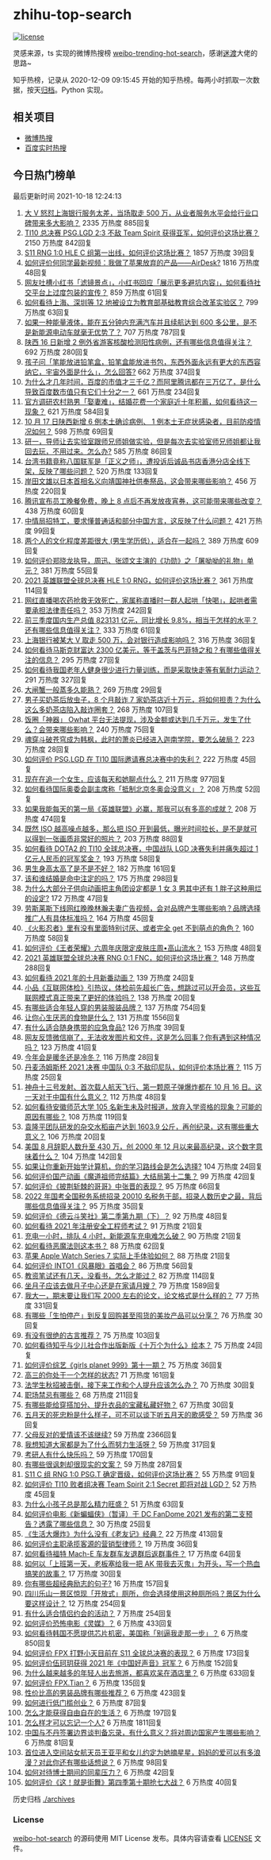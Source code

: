 # zhihu-top-search

[![license](https://img.shields.io/github/license/Arrackisarookie/zhihu-top-search)](https://github.com/Arrackisarookie/zhihu-top-search/blob/master/LICENSE)

灵感来源，ts 实现的微博热搜榜 [weibo-trending-hot-search](https://github.com/justjavac/weibo-trending-hot-search)，感谢[迷渡](https://github.com/justjavac)大佬的思路~

知乎热榜，记录从 2020-12-09 09:15:45 开始的知乎热榜。每两小时抓取一次数据，按天[归档](./archives)。Python 实现。

## 相关项目
+ [微博热搜](https://github.com/Arrackisarookie/weibo-hot-search)
+ [百度实时热搜](https://github.com/Arrackisarookie/baidu-hot-search)

## 今日热门榜单

<!-- Rank Begin -->

最后更新时间 2021-10-18 12:24:13

1. [大 V 怒怼上海银行服务太差，当场取走 500 万，从业者服务水平会给行业口碑带来多大影响？](https://www.zhihu.com/question/492837111) 2335 万热度 885回复
1. [TI10 总决赛 PSG.LGD 2:3 不敌 Team Spirit 获得亚军，如何评价这场比赛？](https://www.zhihu.com/question/492950349) 2150 万热度 842回复
1. [S11 RNG 1:0 HLE C 组第一出线，如何评价这场比赛？](https://www.zhihu.com/question/492990595) 1857 万热度 39回复
1. [如何评价何同学最新视频：我做了苹果放弃的产品——AirDesk?](https://www.zhihu.com/question/492962727) 1816 万热度 48回复
1. [网友吐槽小红书「滤镜景点」，小红书回应「展示更多避坑内容」，如何看待社交平台上过度包装的宣传？](https://www.zhihu.com/question/492703536) 859 万热度 61回复
1. [如何看待上海、深圳等 12 地被设立为教育部基础教育综合改革实验区？](https://www.zhihu.com/question/492887119) 799 万热度 63回复
1. [如果一种能量液体，能在五分钟内充满汽车并且续航达到 600 多公里，是不是新能源电动车就毫无优势了？](https://www.zhihu.com/question/472160726) 707 万热度 787回复
1. [陕西 16 日新增 2 例外省游客核酸检测阳性病例，还有哪些信息值得关注？](https://www.zhihu.com/question/492892405) 692 万热度 280回复
1. [孩子问「笔能放进铅笔盒，铅笔盒能放进书包，东西外面永远有更大的东西容纳它，宇宙外面是什么」，怎么回答?](https://www.zhihu.com/question/462579757) 662 万热度 374回复
1. [为什么才几年时间，百度的市值才三千亿？而阿里腾讯都在三万亿了，是什么导致百度数市值只有它们十分之一？](https://www.zhihu.com/question/484429523) 661 万热度 234回复
1. [官方调研农村熟男「娶妻难」，结婚花费一个家庭近十年积蓄，如何看待这一现象？](https://www.zhihu.com/question/491837283) 621 万热度 584回复
1. [10 月 17 日陕西新增 6 例本土确诊病例、 1 例本土无症状感染者，目前防疫情况如何？](https://www.zhihu.com/question/493007450) 598 万热度 69回复
1. [研一，导师让去实验室跟师兄师姐做实验，但是每次去实验室师兄师姐都让我回去玩，不用过来。怎么办?](https://www.zhihu.com/question/492210160) 585 万热度 86回复
1. [台湾书籍竟称八国联军是「正义之师」，遭投诉后诚品书店香港分店全线下架，反映了哪些问题？](https://www.zhihu.com/question/492926915) 520 万热度 133回复
1. [岸田文雄以日本首相名义向靖国神社供奉祭品，这会带来哪些影响？](https://www.zhihu.com/question/492868409) 456 万热度 220回复
1. [腾讯宣布员工晚餐免费，晚上 8 点后不再发放夜宵券，这可能带来哪些改变？](https://www.zhihu.com/question/492580948) 438 万热度 60回复
1. [中情局招特工，要求懂普通话和部分中国方言，这反映了什么问题？](https://www.zhihu.com/question/492870134) 421 万热度 99回复
1. [两个人的文化程度差距很大 (男生学历低），适合在一起吗？](https://www.zhihu.com/question/413633956) 389 万热度 609回复
1. [如何评价郑晓龙执导，周迅、张颂文主演的《功勋》之「屠呦呦的礼物」单元？](https://www.zhihu.com/question/492639160) 381 万热度 55回复
1. [2021 英雄联盟全球总决赛 HLE 1:0 RNG，如何评价这场比赛？](https://www.zhihu.com/question/492976341) 361 万热度 114回复
1. [网红直播喝农药抢救无效死亡，家属称直播时一群人起哄「快喝」，起哄者需要承担法律责任吗？](https://www.zhihu.com/question/492883172) 353 万热度 242回复
1. [前三季度国内生产总值 823131 亿元，同比增长 9.8%，相当于怎样的水平？还有哪些信息值得关注？](https://www.zhihu.com/question/493021299) 333 万热度 61回复
1. [上海银行被某大 V 取走 500 万，会对银行造成影响吗？](https://www.zhihu.com/question/492833689) 316 万热度 36回复
1. [如何看待马斯克财富达 2300 亿美元，等于盖茨与巴菲特之和？有哪些值得关注的信息？](https://www.zhihu.com/question/492703538) 295 万热度 27回复
1. [如何看待我国老年人健身很少进行力量训练，而是采取快走等有氧耐力运动？](https://www.zhihu.com/question/484848451) 291 万热度 327回复
1. [大闸蟹一般蒸多久能熟？](https://www.zhihu.com/question/335829572) 269 万热度 29回复
1. [男子买奶茶后放虫子，8 个月敲诈 7 家奶茶店近十万元，将如何担责？为什么这么多奶茶店陷入敲诈圈套？](https://www.zhihu.com/question/492117169) 268 万热度 107回复
1. [饭圈「神器」 Owhat 平台无法提现，涉及金额或达到几千万元，发生了什么？会带来哪些影响？](https://www.zhihu.com/question/492868950) 240 万热度 75回复
1. [魂穿斗破苍穹成为韩枫，此时的萧炎已经进入迦南学院，要怎么破局？](https://www.zhihu.com/question/492470932) 223 万热度 28回复
1. [如何评价 PSG.LGD 在 TI10 国际邀请赛总决赛中的失利？](https://www.zhihu.com/question/492944915) 222 万热度 45回复
1. [现在在追一个女生，应该每天和她聊点什么？](https://www.zhihu.com/question/369960957) 211 万热度 977回复
1. [如何看待国际奥委会副主席称「抵制北京冬奥会没意义」？](https://www.zhihu.com/question/492399602) 208 万热度 52回复
1. [如果我能每天的第一局《英雄联盟》必赢，那我可以有多高的成就？](https://www.zhihu.com/question/453307486) 208 万热度 474回复
1. [既然 ISO 越高噪点越多，那么把 ISO 开到最低，曝光时间拉长，是不是就可以得到一张画质非常好的照片？](https://www.zhihu.com/question/472876923) 203 万热度 88回复
1. [如何看待 DOTA2 的 TI10 全球总决赛，中国战队 LGD 决赛失利并痛失超过 1 亿元人民币的冠军奖金？](https://www.zhihu.com/question/492992900) 193 万热度 58回复
1. [男生身高太高了是不是不好？](https://www.zhihu.com/question/266453512) 182 万热度 161回复
1. [该和谁结婚是命中注定的吗？](https://www.zhihu.com/question/477101809) 175 万热度 298回复
1. [为什么大部分子供向动画把主角团设定都是 1 女 3 男其中还有 1 胖子这种用烂的设定?](https://www.zhihu.com/question/490004714) 172 万热度 47回复
1. [劳斯莱斯下线网红晚晚林瀚夫妻广告视频，会对品牌产生哪些影响？品牌选择推广人有具体标准吗？](https://www.zhihu.com/question/492555830) 164 万热度 45回复
1. [《火影忍者》里有没有里面特别讨厌、或者完全 get 不到萌点的角色？](https://www.zhihu.com/question/490007802) 160 万热度 58回复
1. [如何评价《王者荣耀》六周年庆限定皮肤庄周•高山流水？](https://www.zhihu.com/question/492836174) 153 万热度 48回复
1. [2021 英雄联盟全球总决赛 RNG 0:1 FNC，如何评价这场比赛？](https://www.zhihu.com/question/492947592) 148 万热度 288回复
1. [如何看待 2021 年的十月新番动画？](https://www.zhihu.com/question/492858853) 139 万热度 24回复
1. [小品《互联网体检》引热议，体检前先超长广告，想跳过可以开会员，这些互联网模式真正带来了更好的体验吗？](https://www.zhihu.com/question/492721167) 138 万热度 20回复
1. [有哪些适合年轻人穿的男装服装品牌？](https://www.zhihu.com/question/27214479) 137 万热度 754回复
1. [让你心生厌恶的食物是什么？](https://www.zhihu.com/question/468990798) 131 万热度 1556回复
1. [有什么适合随身携带的应急食品?](https://www.zhihu.com/question/479602979) 126 万热度 39回复
1. [网友反馈微信崩了，无法收发图片和文件，这是怎么回事？你有遇到这种情况吗？](https://www.zhihu.com/question/493043257) 123 万热度 41回复
1. [今年会是暖冬还是冷冬？](https://www.zhihu.com/question/490439018) 116 万热度 28回复
1. [丹麦汤姆斯杯 2021 决赛 中国队 0:3 不敌印尼队，如何评价本场比赛？](https://www.zhihu.com/question/492976501) 115 万热度 25回复
1. [神舟十三号发射、首次载人航天飞行、第一颗原子弹爆炸都在 10 月 16 日。这一天对于中国有什么意义？](https://www.zhihu.com/question/492695637) 112 万热度 48回复
1. [如何看待安徽师范大学 105 名新生未及时报道，放弃入学资格的现象？可能的原因有哪些？](https://www.zhihu.com/question/492748275) 108 万热度 119回复
1. [袁隆平团队研发的杂交水稻亩产达到 1603.9 公斤，再创纪录，这有哪些重大意义？](https://www.zhihu.com/question/492894310) 106 万热度 20回复
1. [美国 8 月辞职人数升至 430 万，创 2000 年 12 月以来最高纪录，这个数字意味着什么？](https://www.zhihu.com/question/492717656) 104 万热度 142回复
1. [如果让你重新开始学计算机，你的学习路线会是怎么选择?](https://www.zhihu.com/question/492545174) 104 万热度 24回复
1. [如何评价国产动画《魔道祖师完结篇》大结局第十二集？](https://www.zhihu.com/question/492600883) 99 万热度 42回复
1. [如何评价《披荆斩棘的哥哥》中张晋的表现？](https://www.zhihu.com/question/481001765) 95 万热度 66回复
1. [2022 年国考全国税务系统招录 20010 名税务干部，招录人数历史之最，背后哪些信息值得关注？](https://www.zhihu.com/question/492666075) 95 万热度 35回复
1. [如何评价《德云斗笑社》第二季第九期（下）？](https://www.zhihu.com/question/492540057) 92 万热度 48回复
1. [如何看待 2021 年注册安全工程师考试？](https://www.zhihu.com/question/492796609) 91 万热度 21回复
1. [充电一小时，排队 4 小时，新能源车充电难怎么破？](https://www.zhihu.com/question/491466332) 90 万热度 21回复
1. [如何看待恶魔法则这本书？](https://www.zhihu.com/question/29977877) 88 万热度 62回复
1. [苹果 Apple Watch Series 7 实际上手体验如何？](https://www.zhihu.com/question/492173684) 88 万热度 21回复
1. [如何评价 INTO1《风暴眼》首唱会？](https://www.zhihu.com/question/492939490) 86 万热度 56回复
1. [教资笔试还有几天，没看书，怎么才能过？](https://www.zhihu.com/question/448043388) 82 万热度 114回复
1. [坐月子应该去做月子中心还是在家请月嫂？](https://www.zhihu.com/question/51311260) 79 万热度 1589回复
1. [我大一，期末要让我们写 2000 左右的论文，论文格式是什么样的？](https://www.zhihu.com/question/306010952) 77 万热度 331回复
1. [有哪些「生怕停产」到反复回购甚至囤货的美妆产品可以分享？](https://www.zhihu.com/question/491998830) 76 万热度 30回复
1. [有没有很绝的古言推荐？](https://www.zhihu.com/question/477821182) 75 万热度 103回复
1. [如何看待知乎与少儿社合作出版新版《十万个为什么》绘本？](https://www.zhihu.com/question/491684034) 75 万热度 24回复
1. [如何评价综艺《girls planet 999》第十一期？](https://www.zhihu.com/question/492624800) 75 万热度 36回复
1. [高三的你处于一个怎样的状态?](https://www.zhihu.com/question/310950607) 71 万热度 161回复
1. [法学生秋招被击倒，接下来工作和个人提升应该怎么办？](https://www.zhihu.com/question/491736511) 70 万热度 30回复
1. [职场禁忌有哪些？](https://www.zhihu.com/question/437093456) 68 万热度 211回复
1. [有哪些能给穿搭加分、提升衣品的宝藏私藏好物？](https://www.zhihu.com/question/491998544) 67 万热度 30回复
1. [五月天的死忠粉是什么样子，可不可以谈下听五月天的歌感受？](https://www.zhihu.com/question/474113938) 59 万热度 36回复
1. [父母反对的爱情该不该继续?](https://www.zhihu.com/question/484844509) 59 万热度 2366回复
1. [我想知道大家都是为了什么而努力生活呀？](https://www.zhihu.com/question/487989306) 59 万热度 317回复
1. [考研人有什么快乐吗？](https://www.zhihu.com/question/476100645) 59 万热度 170回复
1. [有哪些很讽刺却很现实的文案？](https://www.zhihu.com/question/484374014) 59 万热度 287回复
1. [S11 C 组 RNG 1:0 PSG.T 确定晋级，如何评价这场比赛？](https://www.zhihu.com/question/492956463) 55 万热度 91回复
1. [如何评价 TI10 败者组决赛 Team Spirit 2:1 Secret 即将对战 LGD？](https://www.zhihu.com/question/492940039) 52 万热度 45回复
1. [为什么小孩子总是那么精力旺盛？](https://www.zhihu.com/question/367870424) 51 万热度 63回复
1. [如何评价电影《新蝙蝠侠》（暂译）于 DC FanDome 2021 发布的第二支预告？透露了哪些信息？](https://www.zhihu.com/question/492861645) 30 万热度 25回复
1. [《生活大爆炸》为什么没有《老友记》经典？](https://www.zhihu.com/question/24661754) 22 万热度 413回复
1. [如何评价主职承揽客源的营销型律师？](https://www.zhihu.com/question/53550670) 19 万热度 36回复
1. [如何看待福特 Mach-E 车友群车友退群后返群事件？](https://www.zhihu.com/question/492299597) 17 万热度 64回复
1. [如何以「上班第一天，老板塞给我一把 AK 带我去灭鬼」为开头，写一个热血搞笑的故事？](https://www.zhihu.com/question/489150292) 17 万热度 30回复
1. [你有哪些超经典励志的句子?](https://www.zhihu.com/question/484118007) 16 万热度 157回复
1. [四川乐山一景区惊现「开放式」厕所，你会选择使用这种厕所吗？景区为什么要这样设计？](https://www.zhihu.com/question/492232837) 12 万热度 254回复
1. [有什么适合情侣约会的活动？](https://www.zhihu.com/question/365939569) 7 万热度 254回复
1. [如何评价恐怖电影《灵媒》？](https://www.zhihu.com/question/448539174) 6 万热度 433回复
1. [如何看待韩国不愿提供芯片机密，美国称「别逼我走那一步」？](https://www.zhihu.com/question/492818945) 6 万热度 850回复
1. [如何评价 FPX 打野小天目前在 S11 全球总决赛的表现？](https://www.zhihu.com/question/492056892) 6 万热度 173回复
1. [如何评价伍珂玥获得 2021 年《中国好声音》冠军？](https://www.zhihu.com/question/492665717) 6 万热度 152回复
1. [为什么越来越多的年轻人出去旅游，都喜欢呆在酒店里？](https://www.zhihu.com/question/485764522) 6 万热度 633回复
1. [如何评价 FPX.Tian？](https://www.zhihu.com/question/335688324) 6 万热度 135回复
1. [性价比高的男装品牌有哪些推荐？](https://www.zhihu.com/question/20386663) 6 万热度 423回复
1. [如何进行低门槛创业？](https://www.zhihu.com/question/54772433) 6 万热度 87回复
1. [怎么才能获得自由自在的生活？](https://www.zhihu.com/question/487333417) 6 万热度 197回复
1. [怎么样才可以忘记一个人?](https://www.zhihu.com/question/485868744) 6 万热度 1811回复
1. [中国与不丹签署边界谈判备忘录，有什么意义？将对周边国家产生哪些影响？](https://www.zhihu.com/question/492605188) 6 万热度 81回复
1. [首位进入空间站女航天员王亚平和女儿约定为她摘星星，妈妈的爱可以有多浪漫？对此你还有哪些话想说？](https://www.zhihu.com/question/492446265) 6 万热度 98回复
1. [如何对待博士期间的同辈压力？](https://www.zhihu.com/question/492101692) 6 万热度 42回复
1. [如何评价《这！就是街舞》第四季第十期抢七大战？](https://www.zhihu.com/question/492787082) 6 万热度 40回复
<!-- Rank End -->

历史归档 [./archives](./archives)

### License

[weibo-hot-search](https://github.com/Arrackisarookie/zhihu-top-search) 的源码使用 MIT License 发布。具体内容请查看 [LICENSE](./LICENSE) 文件。
